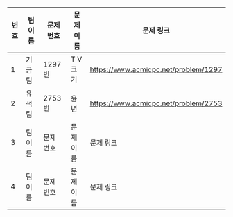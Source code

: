 | 번호 | 팀 이름 | 문제 번호 | 문제 이름 | 문제 링크 |
| ---- | ------- | --------- | --------- | --------- |
| 1    | 기금 팀 |  1297번  | T V 크기 | https://www.acmicpc.net/problem/1297 |
| 2    | 유석 팀 | 2753번 | 윤년 | https://www.acmicpc.net/problem/2753 |
| 3    | 팀 이름 | 문제 번호 | 문제 이름 | 문제 링크 |
| 4    | 팀 이름 | 문제 번호 | 문제 이름 | 문제 링크 |

